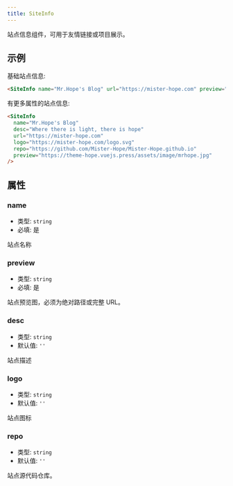 ```yaml
---
title: SiteInfo
---
```


站点信息组件，可用于友情链接或项目展示。

<!-- more -->

## 示例

基础站点信息:

<SiteInfo name="Mr.Hope's Blog" url="https://mister-hope.com" preview="https://theme-hope.vuejs.press/assets/image/mrhope.jpg" />

```md
<SiteInfo name="Mr.Hope's Blog" url="https://mister-hope.com" preview="https://theme-hope.vuejs.press/assets/image/mrhope.jpg" />
```

有更多属性的站点信息:

<SiteInfo
  name="Mr.Hope's Blog"
  desc="Where there is light, there is hope"
  url="https://mister-hope.com"
  logo="https://mister-hope.com/logo.svg"
  repo="https://github.com/Mister-Hope/Mister-Hope.github.io"
  preview="https://theme-hope.vuejs.press/assets/image/mrhope.jpg"
/>

```md
<SiteInfo
  name="Mr.Hope's Blog"
  desc="Where there is light, there is hope"
  url="https://mister-hope.com"
  logo="https://mister-hope.com/logo.svg"
  repo="https://github.com/Mister-Hope/Mister-Hope.github.io"
  preview="https://theme-hope.vuejs.press/assets/image/mrhope.jpg"
/>
```

## 属性

### name

- 类型: `string`
- 必填: 是

站点名称

### preview

- 类型: `string`
- 必填: 是

站点预览图，必须为绝对路径或完整 URL。

### desc

- 类型: `string`
- 默认值: `''`

站点描述

### logo

- 类型: `string`
- 默认值: `''`

站点图标

### repo

- 类型: `string`
- 默认值: `''`

站点源代码仓库。
